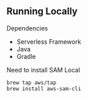 ## Running Locally

Dependencies
- Serverless Framework
- Java
- Gradle


Need to install SAM Local

```
brew tap aws/tap
brew install aws-sam-cli